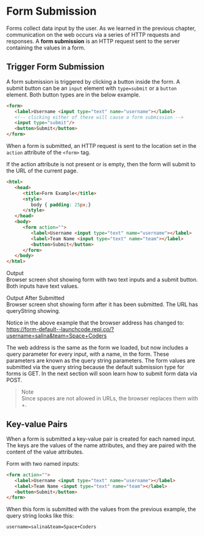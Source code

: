 # Form Submission
Forms collect data input by the user. As we learned in the previous chapter, communication on the web occurs via a series of HTTP requests and responses. A **form submission** is an HTTP request sent to the server containing the values in a form.

## Trigger Form Submission
A form submission is triggered by clicking a button inside the form. A submit button can be an `input` element with `type=submit` or a `button` element. Both button types are in the below example.
```html
<form>
   <label>Username <input type="text" name="username"></label>
   <!-- clicking either of these will cause a form submission -->
   <input type="submit"/>
   <button>Submit</button>
</form>
```
When a form is submitted, an HTTP request is sent to the location set in the `action` attribute of the `<form>` tag.

If the action attribute is not present or is empty, then the form will submit to the URL of the current page.
```html
<html>
   <head>
      <title>Form Example</title>
      <style>
         body { padding: 25px;}
      </style>
   </head>
   <body>
      <form action="">
         <label>Username <input type="text" name="username"></label>
         <label>Team Name <input type="text" name="team"></label>
         <button>Submit</button>
      </form>
   </body>
</html>
```
Output  
Browser screen shot showing form with two text inputs and a submit button. Both inputs have text values.  

Output After Submitted  
Browser screen shot showing form after it has been submitted. The URL has queryString showing.

Notice in the above example that the browser address has changed to:  
https://form-default--launchcode.repl.co/?username=salina&team=Space+Coders

The web address is the same as the form we loaded, but now includes a query parameter for every input, with a name, in the form. These parameters are known as the query string parameters. The form values are submitted via the query string because the default submission type for forms is GET. In the next section will soon learn how to submit form data via POST.

>Note  
Since spaces are not allowed in URLs, the browser replaces them with +.

## Key-value Pairs
When a form is submitted a key-value pair is created for each named input. The keys are the values of the name attributes, and they are paired with the content of the value attributes.

Form with two named inputs:
```html
<form action="">
   <label>Username <input type="text" name="username"></label>
   <label>Team Name <input type="text" name="team"></label>
   <button>Submit</button>
</form>
```

When this form is submitted with the values from the previous example, the query string looks like this:

`username=salina&team=Space+Coders`